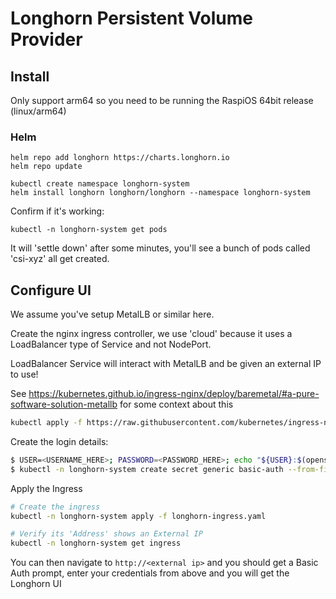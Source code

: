 # Longhorn Persistent Volume Provider

## Install
Only support arm64 so you need to be running the RaspiOS 64bit release (linux/arm64)

### Helm
```
helm repo add longhorn https://charts.longhorn.io
helm repo update

kubectl create namespace longhorn-system
helm install longhorn longhorn/longhorn --namespace longhorn-system
```

Confirm if it's working:
```
kubectl -n longhorn-system get pods
```

It will 'settle down' after some minutes, you'll see a bunch of pods called 'csi-xyz' all get created.

## Configure UI
We assume you've setup MetalLB or similar here.

Create the nginx ingress controller, we use 'cloud' because it uses a LoadBalancer type of Service and not NodePort.

LoadBalancer Service will interact with MetalLB and be given an external IP to use!

See https://kubernetes.github.io/ingress-nginx/deploy/baremetal/#a-pure-software-solution-metallb for some context about this
```bash
kubectl apply -f https://raw.githubusercontent.com/kubernetes/ingress-nginx/controller-v0.48.1/deploy/static/provider/cloud/deploy.yaml
```

Create the login details:
```bash
$ USER=<USERNAME_HERE>; PASSWORD=<PASSWORD_HERE>; echo "${USER}:$(openssl passwd -stdin -apr1 <<< ${PASSWORD})" >> auth
$ kubectl -n longhorn-system create secret generic basic-auth --from-file=auth
```

Apply the Ingress
```bash
# Create the ingress
kubectl -n longhorn-system apply -f longhorn-ingress.yaml

# Verify its 'Address' shows an External IP
kubectl -n longhorn-system get ingress
```

You can then navigate to `http://<external ip>` and you should get a Basic Auth prompt, enter your credentials from above and you will get the Longhorn UI
